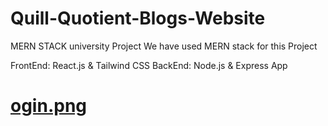 # Quill-Quotient-Blogs-Website
MERN STACK university Project
We have used MERN stack for this Project 


FrontEnd: React.js & Tailwind CSS
BackEnd: Node.js & Express App
# [ogin.png](https://github.com/AdiiCode7/Quill-Quotient-Blogs-Website/assets/143279633/3a8cde4f-7b95-48b0-9869-707ce4e29226)
